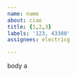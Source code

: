 ```yaml
---         
name: name
about: ciao
title: {1,2,3}
labels: '123, 43380'
assignees: electricg

---         
```


body a
